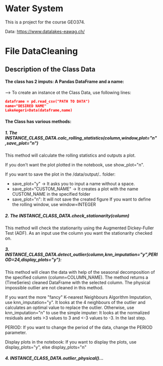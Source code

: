 # Water System

This is a project for the course GEO374.

Data: https://www.datalakes-eawag.ch/


# File DataCleaning
## Description of the Class Data
#### The class has 2 imputs: A Pandas DataFrame and a name:

--> To create an instance ot the Class Data, use following lines:
```json
dataframe = pd.read_csv("PATH TO DATA")
name="DESIRED NAME"
LakeAegeri=Data(dataframe,name)
```

#### The Class has various methods:
##### 1. The INSTANCE_CLASS_DATA.calc_rolling_statistics(column,window,plot="n",save_plot="n")
This method will calculate the rolling statistics and outputs a plot.

If you don't want the plot plotted in the notebook, use show_plot="n".

If you want to save the plot in the /data/output/.. folder:
- save_plot="y" -> It asks you to input a name without a space.
- save_plot="CUSTOM_NAME" -> It creates a plot with the name CUSTOM_NAME in the specified folder
- save_plot="n": It will not save the created figure
If you want to define the rolling window, use window=INTEGER


##### 2. The INSTANCE_CLASS_DATA.check_stationarity(column)
This method will check the stationarity using the Augmented Dickey-Fuller Test (ADF). As an input use the column you want the stationarity checked on.


##### 3. INSTANCE_CLASS_DATA.detect_outlier(column,knn_imputation="y",PERIOD=24,display_plots="y"):
This method will clean the data with help of the seasonal decomposition of the specified column (column=COLUMN_NAME). The method returns a (TimeSeries) cleaned DataFrame with the selected column. The physical impossible outlier are not cleaned in this method.

If you want the more "fancy" K-nearest Neighbours Algorithm Imputation, use knn_imputation="y". It looks at the 4 neighbours of the outlier and calculates an optimal value to replace the outlier. Otherwise, use knn_imputation="n" to use the simple imputer: It looks at the normalized residuals and sets >3 values to 3 and <-3 values to -3. In the last step.

PERIOD: If you want to change the period of the data, change the PERIOD parameter.

Display plots in the notebook: If you want to display the plots, use display_plots="y", else display_plots="n"

##### 4. INSTANCE_CLASS_DATA.outlier_physical()...

